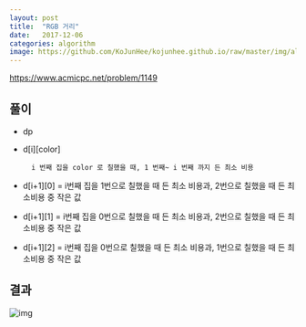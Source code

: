 ```yaml
---
layout: post
title:  "RGB 거리"
date:   2017-12-06
categories: algorithm
image: https://github.com/KoJunHee/kojunhee.github.io/raw/master/img/algorithm.png
---
```


<https://www.acmicpc.net/problem/1149>

## 풀이

- dp
- d[i][color]
	
		i 번째 집을 color 로 칠했을 때, 1 번째~ i 번째 까지 든 최소 비용

- d[i+1][0] = i번째 집을 1번으로 칠했을 때 든 최소 비용과, 2번으로 칠했을 때 든 최소비용 중 작은 값
- d[i+1][1] = i번째 집을 0번으로 칠했을 때 든 최소 비용과, 2번으로 칠했을 때 든 최소비용 중 작은 값
- d[i+1][2] = i번째 집을 0번으로 칠했을 때 든 최소 비용과, 1번으로 칠했을 때 든 최소비용 중 작은 값

## 결과

![img](https://github.com/KoJunHee/kojunhee.github.io/raw/master/img/59.png)
